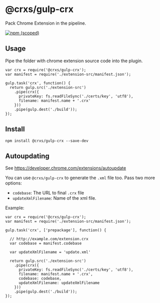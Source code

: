 @crxs/gulp-crx
=============

Pack Chrome Extension in the pipeline.

[![npm (scoped)](https://img.shields.io/npm/v/@crxs/gulp-crx)](https://www.npmjs.com/package/@crxs/gulp-crx)

Usage
-----

Pipe the folder with chrome extension source code into the plugin.

    var crx = require('@crxs/gulp-crx');
    var manifest = require('./extension-src/manifest.json');

    gulp.task('crx', function() {
      return gulp.src('./extension-src')
        .pipe(crx({
          privateKey: fs.readFileSync('./certs/key', 'utf8'),
          filename: manifest.name + '.crx'
        }))
        .pipe(gulp.dest('./build'));
    });

Install
-------

    npm install @crxs/gulp-crx --save-dev

Autoupdating
------------

See https://developer.chrome.com/extensions/autoupdate

You can use `@crxs/gulp-crx` to generate the `.xml` file too. Pass two more options:
- `codebase`: The URL to final `.crx` file
- `updateXmlFilename`: Name of the xml file.

Example:

    var crx = require('@crxs/gulp-crx');
    var manifest = require('./extension-src/manifest.json');

    gulp.task('crx', ['prepackage'], function() {

      // http://example.com/extension.crx
      var codebase = manifest.codebase

      var updateXmlFilename = 'update.xml'

      return gulp.src('./extension-src')
        .pipe(crx({
          privateKey: fs.readFileSync('./certs/key', 'utf8'),
          filename: manifest.name + '.crx',
          codebase: codebase,
          updateXmlFilename: updateXmlFilename
        }))
        .pipe(gulp.dest('./build'));
    });
